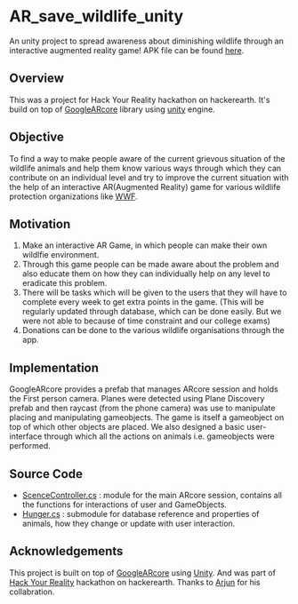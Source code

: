 # AR_save_wildlife_unity
An unity project to spread awareness about diminishing wildlife through an interactive augmented reality game!
APK file can be found [here](https://drive.google.com/file/d/1YoB6u2dzLUM0f3ctNi-6xdLA5fkzA_8o/view?usp=sharing). 

## Overview
This was a project for Hack Your Reality hackathon on hackerearth. It's build on top of [GoogleARcore](https://developers.google.com/ar) library using [unity](https://unity.com/) engine. 

## Objective
To find a way to make people aware of the current grievous situation of the wildlife animals and help them know various ways through which they can contribute on an individual level and try to improve the current situation with the help of an interactive AR(Augmented Reality) game for various wildlife protection organizations like [WWF](https://www.worldwildlife.org/).

## Motivation
1) Make an interactive AR Game, in which people can make their own wildlfie environment. 
2) Through this game people can be made aware about the problem and also educate them on how they can individually help on any level to eradicate this problem. 
3) There will be tasks which will be given to the users that they will have to complete every week to get extra points in the game. (This will be regularly updated through database, which can be done easily. But we were not able to because of time constraint and our college exams) 
4) Donations can be done to the various wildlife organisations through the app.

## Implementation
GoogleARcore provides a prefab that manages ARcore session and holds the First person camera. Planes were detected using Plane Discovery prefab and then raycast (from the phone camera) was use to manipulate placing and manipulating gameobjects. The game is itself a gameobject on top of which other objects are placed. 
We also designed a basic user-interface through which all the actions on animals i.e. gameobjects were performed. 

## Source Code

 - [ScenceController.cs](https://github.com/AniketRajpoot/AR_save_wildlife_unity/blob/master/AR_Save_Wildlife_Base/Assets/Scripts/ScenceController.cs "ScenceController.cs") : module for the main ARcore session, contains all the functions for interactions of user and GameObjects. 
 - [Hunger.cs](https://github.com/AniketRajpoot/AR_save_wildlife_unity/blob/master/AR_Save_Wildlife_Base/Assets/Scripts/Hunger.cs "Hunger.cs") : submodule for database reference and properties of animals, how they change or update with user interaction. 

## Acknowledgements

This project is built on top of [GoogleARcore](https://developers.google.com/ar) using [Unity](https://unity.com/). And was  part of [Hack Your Reality](https://hackyourreality.hackerearth.com/) hackathon on hackerearth.
Thanks to [Arjun](https://github.com/arjunsinghrathore) for his collabration. 
